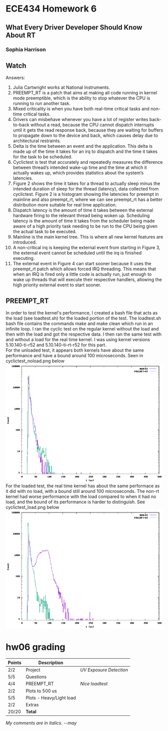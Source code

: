 # ECE434 Homework 6
## What Every Driver Developer Should Know About RT
### Sophia Harrison 

## Watch
Answers:
1. Julia Cartwright works at National Instruments.
2. PREEMPT_RT is a patch that aims at making all code running in kernel mode preemptible, which is the ability to stop whatever the CPU is running to run another task. 
3. Mixed criticality is when you have both real-time critical tasks and non-time critical tasks. 
4. Drivers can misbehave whenever you have a lot of register writes back-to-back without a read, because the CPU cannot dispatch interrupts until it gets the read response back, because they are waiting for buffers to propagate down to the device and back, which causes delay due to architectural restraints.
5. Delta is the time between an event and the application. This delta is made up of the time it takes for an irq to dispatch and the time it takes for the task to be scheduled.
6. Cyclictest is test that accurately and repeatedly measures the difference between  thread’s intended wake-up time and the time at which it actually wakes up, which provides statistics about the system’s latencies.
7. Figure 2 shows the time it takes for a thread to actually sleep minus the intended duration of sleep for the thread (latency), data collected from cyclictest. Figure 2 is a histogram showing the latencies for preempt in mainline and also preempt_rt, where we can see preempt_rt has a better distribution more suitable for real time application. 
8. Dispatch latency is the amount of time it takes between the external hardware firing to the relevant thread being woken up. Scheduling latency is the amount of time it takes from the scheduler being made aware of a high priority task needing to be run to the CPU being given the actual task to be executed. 
9. Mainline is the main kernel tree. This is where all new kernel features are introduced. 
10. A non-critical irq is keeping the external event from starting in Figure 3, the external event cannot be scheduled until the irq is finished executing.
11. The external event in Figure 4 can start sooner because it uses the preempt_rt patch which allows forced IRQ threading. This means that when an IRQ is fired only a little code is actually run, just enough to wake up threads that will execute their respective handlers, allowing the high priority external event to start sooner.

## PREEMPT_RT
In order to test the kernel's performance, I created a bash file that acts as the load (see loadtest.sh) for the loaded portion of the test. The loadtest.sh bash file contains the commands make and make clean which run in an infinite loop. I ran the cyclic test on the regular kernel without the load and then with the load and got the respective data. I then ran the same test with and without a load for the real time kernel. I was using kernel versions 5.10.140-ti-r52 and 5.10.140-ti-rt-r52 for this part. 
<br>
For the unloaded test, it appears both kernels have about the same performance and have a bound around 100 microseconds. Seen in cyclictest_noload.png below
<br>
<img src=./cyclictest_noload.png>
<br>
For the loaded test, the real time kernel has about the same performace as it did with no load, with a bound still around 100 microseconds. The non-rt kernel had worse performance with the load compared to when it had no load, and the bound of its performance is harder to distinguish. See cyclictest_load.png below
<br>
<img src=./cyclictest_load.png>

# hw06 grading

| Points      | Description | |
| ----------- | ----------- |-|
|  2/2 | Project |*UV Exposure Detection*
|  5/5 | Questions
|  4/4 | PREEMPT_RT | *Nice loadtest*
|  2/2 | Plots to 500 us
|  5/5 | Plots - Heavy/Light load
|  2/2 | Extras
| 20/20 | **Total**

*My comments are in italics. --may*

